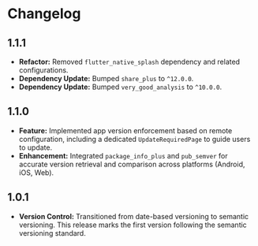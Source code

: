 # Changelog

## 1.1.1

-   **Refactor:** Removed `flutter_native_splash` dependency and related configurations.
-   **Dependency Update:** Bumped `share_plus` to `^12.0.0`.
-   **Dependency Update:** Bumped `very_good_analysis` to `^10.0.0`.

## 1.1.0

-   **Feature:** Implemented app version enforcement based on remote configuration, including a dedicated `UpdateRequiredPage` to guide users to update.
-   **Enhancement:** Integrated `package_info_plus` and `pub_semver` for accurate version retrieval and comparison across platforms (Android, iOS, Web).

## 1.0.1

-   **Version Control:** Transitioned from date-based versioning to semantic versioning. This release marks the first version following the semantic versioning standard.
